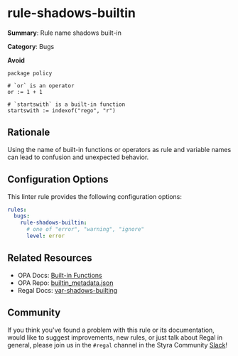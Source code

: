 # rule-shadows-builtin

**Summary**: Rule name shadows built-in

**Category**: Bugs

**Avoid**
```rego
package policy

# `or` is an operator
or := 1 + 1

# `startswith` is a built-in function
startswith := indexof("rego", "r")
```

## Rationale

Using the name of built-in functions or operators as rule and variable names can lead to confusion and unexpected
behavior.

## Configuration Options

This linter rule provides the following configuration options:

```yaml
rules:
  bugs:
    rule-shadows-builtin:
      # one of "error", "warning", "ignore"
      level: error
```

## Related Resources

- OPA Docs: [Built-in Functions](https://www.openpolicyagent.org/docs/latest/policy-reference/#built-in-functions)
- OPA Repo: [builtin_metadata.json](https://github.com/open-policy-agent/opa/blob/main/builtin_metadata.json)
- Regal Docs: [var-shadows-builting](https://docs.styra.com/regal/rules/bugs/var-shadows-builtin)

## Community

If you think you've found a problem with this rule or its documentation, would like to suggest improvements, new rules,
or just talk about Regal in general, please join us in the `#regal` channel in the Styra Community
[Slack](https://communityinviter.com/apps/styracommunity/signup)!

